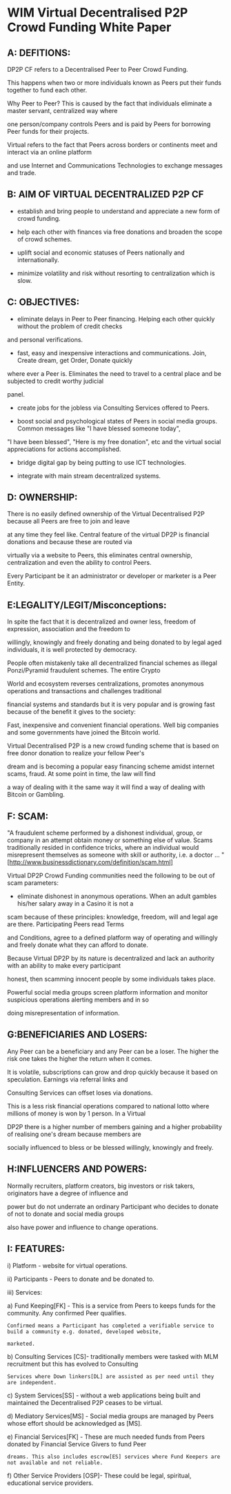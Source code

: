 WIM Virtual Decentralised P2P Crowd Funding White Paper
=======================================================


A: DEFITIONS:
-------------


DP2P CF refers to a Decentralised Peer to Peer Crowd Funding.

This happens when two or more individuals known as Peers put their funds together to fund each other.

Why Peer to Peer? This is caused by the fact that individuals eliminate a master servant, centralized way where 

one person/company controls Peers and is paid by Peers for borrowing Peer funds for their projects.

Virtual refers to the fact that Peers across borders or continents meet and interact via an online platform 

and use Internet and Communications Technologies to exchange messages and trade.


B: AIM OF VIRTUAL DECENTRALIZED P2P CF
--------------------------------------


- establish and bring people to understand and appreciate a new form of crowd funding.

- help each other with finances via free donations and broaden the scope of crowd schemes.

- uplift social and economic statuses of Peers nationally and internationally.

- minimize volatility and risk without resorting to centralization which is slow.


C: OBJECTIVES:
--------------

- eliminate delays in Peer to Peer financing. Helping each other quickly without the problem of credit checks

and personal verifications.

- fast, easy and inexpensive interactions and communications. Join, Create dream, get Order, Donate quickly

where ever a Peer is. Eliminates the need to travel to a central place and be subjected to credit worthy judicial 

panel.

- create jobs for the jobless via Consulting Services offered to Peers.

- boost social and psychological states of Peers in social media groups. Common messages like "I have blessed someone today",

"I have been blessed", "Here is my free donation", etc and the virtual social appreciations for actions accomplished.

- bridge digital gap by being putting to use ICT technologies.

- integrate with main stream decentralized systems.


D: OWNERSHIP:
-------------


There is no easily defined ownership of the Virtual Decentralised P2P because all Peers are free to join and leave

at any time they feel like. Central feature of the virtual DP2P is financial donations and because these are routed via

virtually via a website to Peers, this eliminates central ownership, centralization and even the ability to control Peers.

Every Participant be it  an administrator or developer or marketer is a Peer Entity.


E:LEGALITY/LEGIT/Misconceptions:
--------------------------------


In spite the fact that it is decentralized and owner less, freedom of expression, association and the freedom to 

willingly, knowingly and freely donating and being donated to by legal aged individuals, it is well protected by democracy.

People often mistakenly take all decentralized financial schemes as illegal Ponzi/Pyramid fraudulent schemes. The entire Crypto 

World and ecosystem reverses centralizations, promotes anonymous operations and transactions and challenges traditional 

financial systems and standards but it is very popular and is growing fast because of the benefit it gives to the society:

Fast, inexpensive and convenient financial operations. Well big companies and some governments have joined the Bitcoin world.

Virtual Decentralised P2P is a  new crowd funding scheme that is based on free donor donation to realize your fellow Peer's 

dream and is becoming a popular easy financing scheme amidst internet scams, fraud. At some point in time, the law will find

a way of dealing with it the same way it will find a way of dealing with Bitcoin or Gambling.


F: SCAM:
--------

"A fraudulent scheme performed by a dishonest individual, group, or company in an attempt obtain money or 
something else of value. Scams traditionally resided in confidence tricks, where an individual would misrepresent 
themselves as someone with skill or authority, i.e. a doctor ...
"[http://www.businessdictionary.com/definition/scam.html]

Virtual DP2P Crowd Funding communities need the following to be out of scam parameters: 

- eliminate dishonest in anonymous operations. When an adult gambles his/her salary away in a Casino it is not a 

scam because of these principles: knowledge, freedom, will and legal age are there. Participating Peers read Terms

and Conditions, agree to a defined platform way of operating and willingly and freely donate what they can afford to donate.

Because Virtual DP2P by its nature is decentralized and lack an authority with an ability to make every participant 

honest, then scamming innocent people by some individuals takes place.

Powerful social media groups screen platform information and monitor suspicious operations alerting members and in so 

doing misrepresentation of information.


G:BENEFICIARIES AND LOSERS:
---------------------------


Any Peer can be a beneficiary and any Peer can be a loser. The higher the risk one takes the higher the return when it comes. 

It is volatile, subscriptions can grow and drop quickly because it based on speculation. Earnings via referral links and 

Consulting Services can offset loses via donations.

This is a less risk financial operations compared to national lotto where millions of money is won by 1 person. In a Virtual

DP2P there is a higher number of members gaining and a higher probability of realising one's dream because members are 

socially influenced to bless or be blessed willingly, knowingly and freely.


H:INFLUENCERS AND POWERS:
-------------------------


Normally recruiters, platform creators, big investors or risk takers, originators have a degree of influence and 

power but do not underrate an ordinary Participant who decides to donate of not to donate and social media groups

also have power and influence to change operations.


I: FEATURES:
------------

i) 	Platform - website for virtual operations.

ii) 	Participants - Peers to donate and be donated to.

iii)	Services:

a)	Fund Keeping[FK] - This is a service from Peers to keeps funds for the community. Any confirmed Peer qualifies.

	Confirmed means a Participant has completed a verifiable service to build a community e.g. donated, developed website, 
	
	marketed.
	
b)	Consulting Services [CS]- traditionally members were tasked with MLM recruitment but this has evolved to Consulting

	Services where Down linkers[DL] are assisted as per need until they are independent.
	
c)	System Services[SS] - without a web applications being built and maintained the Decentralised P2P ceases to be virtual.
	
d)	Mediatory Services[MS] - Social media groups are managed by Peers whose effort should be acknowledged as [MS].
	
e)	Financial Services[FK] - These are much needed funds from Peers donated by Financial Service Givers to fund Peer

	dreams. This also includes escrow[ES] services where Fund Keepers are not available and not reliable.
	
f)	Other Service Providers [OSP]- These could be legal, spiritual, educational service providers.
